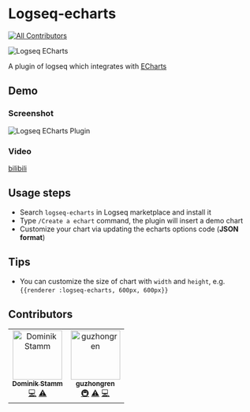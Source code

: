 # Logseq-echarts

<!-- ALL-CONTRIBUTORS-BADGE:START - Do not remove or modify this section -->

[![All Contributors](https://img.shields.io/badge/all_contributors-2-orange.svg?style=flat-square)](#contributors-)

<!-- ALL-CONTRIBUTORS-BADGE:END -->

![Logseq ECharts](./icon.png)

A plugin of logseq which integrates with [ECharts](https://echarts.apache.org/)

## Demo

### Screenshot

![Logseq ECharts Plugin](./logseq.1.3.1.gif)

### Video

[bilibili](https://www.bilibili.com/video/BV1JD4y167eK/)

## Usage steps

- Search `logseq-echarts` in Logseq marketplace and install it
- Type `/Create a echart` command, the plugin will insert a demo chart
- Customize your chart via updating the echarts options code (**JSON format**)

## Tips

- You can customize the size of chart with `width` and `height`, e.g. `{{renderer :logseq-echarts, 600px, 600px}}`

## Contributors

<!-- ALL-CONTRIBUTORS-LIST:START - Do not remove or modify this section -->
<!-- prettier-ignore-start -->
<!-- markdownlint-disable -->
<table>
  <tbody>
    <tr>
      <td align="center"><a href="https://github.com/dom8509"><img src="https://avatars.githubusercontent.com/u/933312?v=4?s=100" width="100px;" alt="Dominik Stamm"/><br /><sub><b>Dominik Stamm</b></sub></a><br /><a href="https://github.com/guzhongren/logseq-echarts/commits?author=dom8509" title="Code">💻</a> <a href="https://github.com/guzhongren/logseq-echarts/commits?author=dom8509" title="Tests">⚠️</a></td>
      <td align="center"><a href="https://guzhongren.github.io/"><img src="https://avatars.githubusercontent.com/u/8743692?v=4?s=100" width="100px;" alt="guzhongren"/><br /><sub><b>guzhongren</b></sub></a><br /><a href="#infra-guzhongren" title="Infrastructure (Hosting, Build-Tools, etc)">🚇</a> <a href="https://github.com/guzhongren/logseq-echarts/commits?author=guzhongren" title="Tests">⚠️</a> <a href="https://github.com/guzhongren/logseq-echarts/commits?author=guzhongren" title="Code">💻</a></td>
    </tr>
  </tbody>
  <tfoot>

  </tfoot>
</table>

<!-- markdownlint-restore -->
<!-- prettier-ignore-end -->

<!-- ALL-CONTRIBUTORS-LIST:END -->
<!-- prettier-ignore-start -->
<!-- markdownlint-disable -->

<!-- markdownlint-restore -->
<!-- prettier-ignore-end -->

<!-- ALL-CONTRIBUTORS-LIST:END -->
